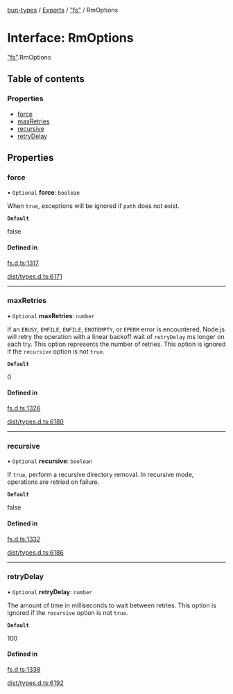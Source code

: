 [bun-types](../README.md) / [Exports](../modules.md) / ["fs"](../modules/fs_.md) / RmOptions

# Interface: RmOptions

["fs"](../modules/fs_.md).RmOptions

## Table of contents

### Properties

- [force](fs_.RmOptions.md#force)
- [maxRetries](fs_.RmOptions.md#maxretries)
- [recursive](fs_.RmOptions.md#recursive)
- [retryDelay](fs_.RmOptions.md#retrydelay)

## Properties

### force

• `Optional` **force**: `boolean`

When `true`, exceptions will be ignored if `path` does not exist.

**`Default`**

false

#### Defined in

[fs.d.ts:1317](https://github.com/valgaze/bun-types/blob/5e53f27/fs.d.ts#L1317)

[dist/types.d.ts:6171](https://github.com/valgaze/bun-types/blob/5e53f27/dist/types.d.ts#L6171)

___

### maxRetries

• `Optional` **maxRetries**: `number`

If an `EBUSY`, `EMFILE`, `ENFILE`, `ENOTEMPTY`, or
`EPERM` error is encountered, Node.js will retry the operation with a linear
backoff wait of `retryDelay` ms longer on each try. This option represents the
number of retries. This option is ignored if the `recursive` option is not
`true`.

**`Default`**

0

#### Defined in

[fs.d.ts:1326](https://github.com/valgaze/bun-types/blob/5e53f27/fs.d.ts#L1326)

[dist/types.d.ts:6180](https://github.com/valgaze/bun-types/blob/5e53f27/dist/types.d.ts#L6180)

___

### recursive

• `Optional` **recursive**: `boolean`

If `true`, perform a recursive directory removal. In
recursive mode, operations are retried on failure.

**`Default`**

false

#### Defined in

[fs.d.ts:1332](https://github.com/valgaze/bun-types/blob/5e53f27/fs.d.ts#L1332)

[dist/types.d.ts:6186](https://github.com/valgaze/bun-types/blob/5e53f27/dist/types.d.ts#L6186)

___

### retryDelay

• `Optional` **retryDelay**: `number`

The amount of time in milliseconds to wait between retries.
This option is ignored if the `recursive` option is not `true`.

**`Default`**

100

#### Defined in

[fs.d.ts:1338](https://github.com/valgaze/bun-types/blob/5e53f27/fs.d.ts#L1338)

[dist/types.d.ts:6192](https://github.com/valgaze/bun-types/blob/5e53f27/dist/types.d.ts#L6192)
